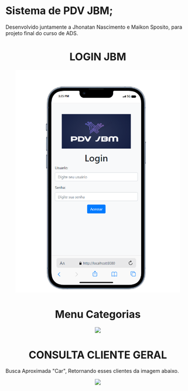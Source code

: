 # Sistema de PDV JBM; 
Desenvolvido juntamente a Jhonatan Nascimento e Maikon Sposito, para projeto final do curso de ADS.

<h1 align=center> LOGIN JBM </h1>
<p align="center">
    <img width="450" src="web/git img/tela login-PhotoRoom.png-PhotoRoom.png" >  
    </p>

<h1 align=center> Menu Categorias </h1>    
<p align="center">
    <img width="450" src="[web/image/categories-PhotoRoom.png-PhotoRoom.png](https://github.com/Jhonatansilva1/teste2/blob/main/web/git%20img/categorias-PhotoRoom.png-PhotoRoom.png)">    
</p>

<h1 align=center> CONSULTA CLIENTE GERAL </h1>    
 Busca Aproximada "Car", Retornando esses clientes da imagem abaixo.
<p align="center">
    <img width="900" src="https://github.com/brunoaxlrose/projetoFinal/blob/c45486291efa5ae964c63f3c17aaf3f7bee07d9c/web/image/Consulta%20Geral%20Cliente%20Busca%20aproximada.png">
</p>
    

